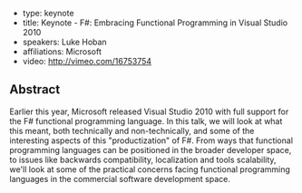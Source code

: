 - type: keynote
- title: Keynote \- F#: Embracing Functional Programming in Visual Studio 2010
- speakers: Luke Hoban
- affiliations: Microsoft
- video: http://vimeo.com/16753754

## Abstract
Earlier this year, Microsoft released Visual Studio 2010 with full support for the F# functional programming language.  In this talk, we will look at
what this meant, both technically and non-technically, and some of the interesting aspects of this "productization" of F#.  From ways that functional programming
languages can be positioned in the broader developer space, to issues like backwards compatibility, localization and tools scalability, we'll look at some of the
practical concerns facing functional programming languages in the commercial software development space.

